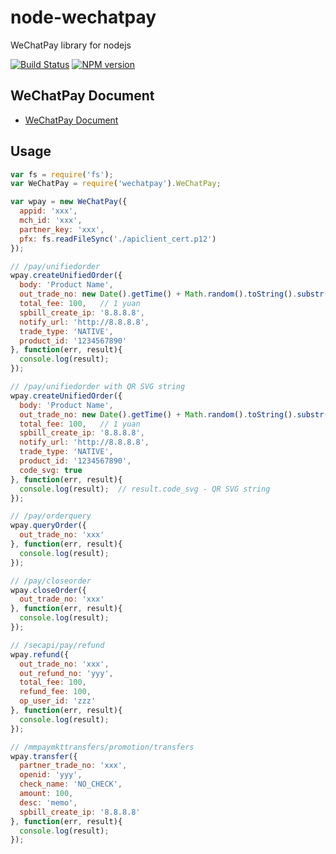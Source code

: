 # node-wechatpay

WeChatPay library for nodejs

[![Build Status](https://travis-ci.org/flitto/wechatpay.svg?branch=master)](https://travis-ci.org/flitto/wechatpay)
<span class="badge-npmversion"><a href="https://npmjs.org/package/wechatpay" title="View this project on NPM"><img src="https://img.shields.io/npm/v/wechatpay.svg" alt="NPM version" /></a></span>


## WeChatPay Document

* [WeChatPay Document](https://pay.weixin.qq.com/wiki/doc/api/native.php?chapter=9_1)


## Usage

```javascript
var fs = require('fs');
var WeChatPay = require('wechatpay').WeChatPay;

var wpay = new WeChatPay({
  appid: 'xxx',
  mch_id: 'xxx',
  partner_key: 'xxx',
  pfx: fs.readFileSync('./apiclient_cert.p12')
});

// /pay/unifiedorder
wpay.createUnifiedOrder({
  body: 'Product Name',
  out_trade_no: new Date().getTime() + Math.random().toString().substr(2, 6),
  total_fee: 100,   // 1 yuan
  spbill_create_ip: '8.8.8.8',
  notify_url: 'http://8.8.8.8',
  trade_type: 'NATIVE',
  product_id: '1234567890'
}, function(err, result){
  console.log(result);
});

// /pay/unifiedorder with QR SVG string
wpay.createUnifiedOrder({
  body: 'Product Name',
  out_trade_no: new Date().getTime() + Math.random().toString().substr(2, 6),
  total_fee: 100,   // 1 yuan
  spbill_create_ip: '8.8.8.8',
  notify_url: 'http://8.8.8.8',
  trade_type: 'NATIVE',
  product_id: '1234567890',
  code_svg: true
}, function(err, result){
  console.log(result);  // result.code_svg - QR SVG string
});

// /pay/orderquery
wpay.queryOrder({
  out_trade_no: 'xxx'
}, function(err, result){
  console.log(result);
});

// /pay/closeorder
wpay.closeOrder({
  out_trade_no: 'xxx'
}, function(err, result){
  console.log(result);
});

// /secapi/pay/refund
wpay.refund({
  out_trade_no: 'xxx',
  out_refund_no: 'yyy',
  total_fee: 100,
  refund_fee: 100,
  op_user_id: 'zzz'
}, function(err, result){
  console.log(result);
});

// /mmpaymkttransfers/promotion/transfers
wpay.transfer({
  partner_trade_no: 'xxx',
  openid: 'yyy',
  check_name: 'NO_CHECK',
  amount: 100,
  desc: 'memo',
  spbill_create_ip: '8.8.8.8'
}, function(err, result){
  console.log(result);
});
```
